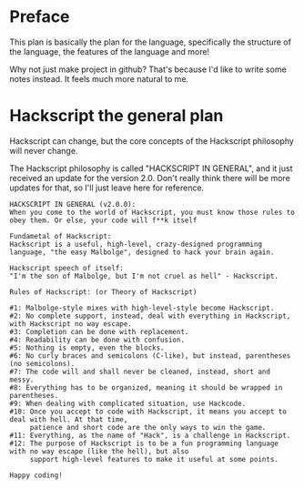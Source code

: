# Preface

This plan is basically the plan for the language, specifically the structure of the language, the features
of the language and more!

Why not just make project in github? That's because I'd like to write some notes instead. It feels much more
natural to me.

# Hackscript the general plan

Hackscript can change, but the core concepts of the Hackscript philosophy will never change.

The Hackscript philosophy is called "HACKSCRIPT IN GENERAL", and it just received an update for the version 2.0. Don't really think there will be more updates for that, so I'll just leave here for reference.

```
HACKSCRIPT IN GENERAL (v2.0.0):
When you come to the world of Hackscript, you must know those rules to obey them. Or else, your code will f**k itself

Fundametal of Hackscript:
Hackscript is a useful, high-level, crazy-designed programming language, "the easy Malbolge", designed to hack your brain again.

Hackscript speech of itself:
"I'm the son of Malbolge, but I'm not cruel as hell" - Hackscript.

Rules of Hackscript: (or Theory of Hackscript)

#1: Malbolge-style mixes with high-level-style become Hackscript.
#2: No complete support, instead, deal with everything in Hackscript, with Hackscript no way escape.
#3: Completion can be done with replacement.
#4: Readability can be done with confusion.
#5: Nothing is empty, even the blocks.
#6: No curly braces and semicolons (C-like), but instead, parentheses (no semicolons).
#7: The code will and shall never be cleaned, instead, short and messy.
#8: Everything has to be organized, meaning it should be wrapped in parentheses.
#9: When dealing with complicated situation, use Hackcode.
#10: Once you accept to code with Hackscript, it means you accept to deal with hell. At that time,
     patience and short code are the only ways to win the game.
#11: Everything, as the name of "Hack", is a challenge in Hackscript.
#12: The purpose of Hackscript is to be a fun programming language with no way escape (like the hell), but also
     support high-level features to make it useful at some points.

Happy coding!

```
